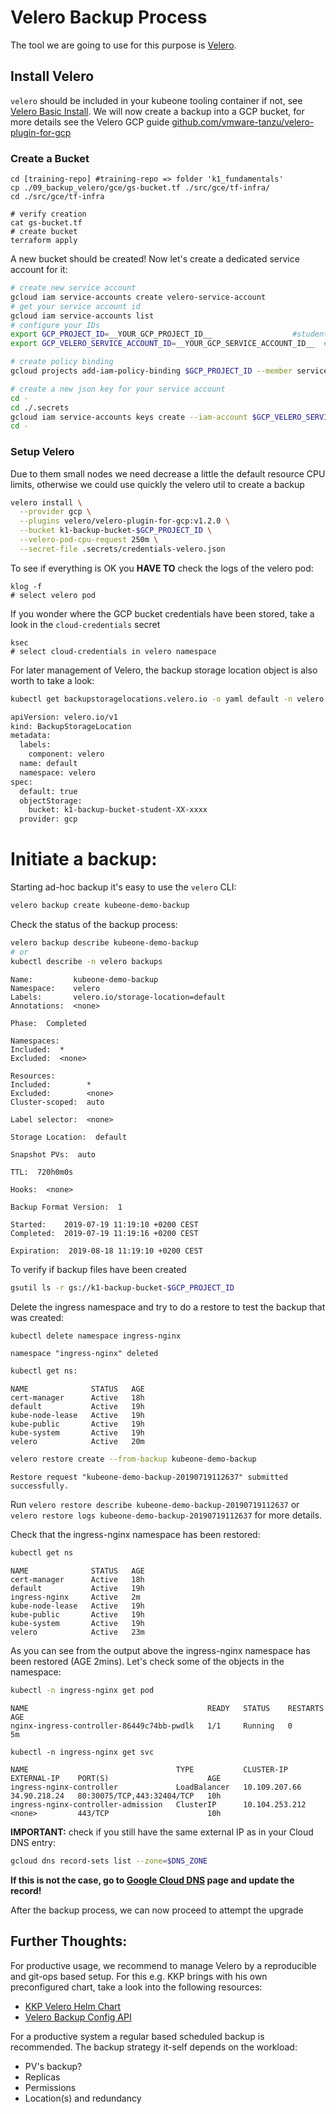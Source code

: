 
# Velero Backup Process

The tool we are going to use for this purpose is [Velero](https://github.com/heptio/velero).

## Install Velero
`velero` should be included in your kubeone tooling container if not, see [Velero Basic Install](https://velero.io/docs/main/basic-install/). We will now create a backup into a GCP bucket, for more details see the Velero GCP guide [github.com/vmware-tanzu/velero-plugin-for-gcp](https://github.com/vmware-tanzu/velero-plugin-for-gcp)

### Create a Bucket

```
cd [training-repo] #training-repo => folder 'k1_fundamentals'
cp ./09_backup_velero/gce/gs-bucket.tf ./src/gce/tf-infra/
cd ./src/gce/tf-infra

# verify creation
cat gs-bucket.tf
# create bucket
terraform apply
```
 A new bucket should be created! Now let's create a dedicated service account for it:

```bash
# create new service account
gcloud iam service-accounts create velero-service-account
# get your service account id
gcloud iam service-accounts list
# configure your IDs
export GCP_PROJECT_ID=__YOUR_GCP_PROJECT_ID__                  #student-XX-project
export GCP_VELERO_SERVICE_ACCOUNT_ID=__YOUR_GCP_SERVICE_ACCOUNT_ID__  # velero-service-account@student-XX.iam.gserviceaccount.com 

# create policy binding
gcloud projects add-iam-policy-binding $GCP_PROJECT_ID --member serviceAccount:$GCP_VELERO_SERVICE_ACCOUNT_ID --role='roles/storage.admin'

# create a new json key for your service account
cd -
cd ./.secrets
gcloud iam service-accounts keys create --iam-account $GCP_VELERO_SERVICE_ACCOUNT_ID credentials-velero.json
cd -
```

### Setup Velero
Due to them small nodes we need decrease a little the default resource CPU limits, otherwise we could use quickly the velero util to create a backup
```bash
velero install \
  --provider gcp \
  --plugins velero/velero-plugin-for-gcp:v1.2.0 \
  --bucket k1-backup-bucket-$GCP_PROJECT_ID \
  --velero-pod-cpu-request 250m \
  --secret-file .secrets/credentials-velero.json
```
To see if everything is OK you **HAVE TO** check the logs of the velero pod:
```
klog -f
# select velero pod
```
If you wonder where the GCP bucket credentials have been stored, take a look in the `cloud-credentials` secret
```
ksec
# select cloud-credentials in velero namespace
```
For later management of Velero, the backup storage location object is also worth to take a look:
```bash
kubectl get backupstoragelocations.velero.io -o yaml default -n velero | kexp

apiVersion: velero.io/v1
kind: BackupStorageLocation
metadata:
  labels:
    component: velero
  name: default
  namespace: velero
spec:
  default: true
  objectStorage:
    bucket: k1-backup-bucket-student-XX-xxxx
  provider: gcp
```

# Initiate a backup:
Starting ad-hoc backup it's easy to use the `velero` CLI:
```bash
velero backup create kubeone-demo-backup
```
Check the status of the backup process:
```bash
velero backup describe kubeone-demo-backup
# or
kubectl describe -n velero backups
```
```
Name:         kubeone-demo-backup
Namespace:    velero
Labels:       velero.io/storage-location=default
Annotations:  <none>

Phase:  Completed

Namespaces:
Included:  *
Excluded:  <none>

Resources:
Included:        *
Excluded:        <none>
Cluster-scoped:  auto

Label selector:  <none>

Storage Location:  default

Snapshot PVs:  auto

TTL:  720h0m0s

Hooks:  <none>

Backup Format Version:  1

Started:    2019-07-19 11:19:10 +0200 CEST
Completed:  2019-07-19 11:19:16 +0200 CEST

Expiration:  2019-08-18 11:19:10 +0200 CEST
```

To verify if backup files have been created
```bash
gsutil ls -r gs://k1-backup-bucket-$GCP_PROJECT_ID
```

Delete the ingress namespace and try to do a restore to test the backup that was created:

```bash
kubectl delete namespace ingress-nginx
```
```
namespace "ingress-nginx" deleted
```
```bash
kubectl get ns:
```
```
NAME              STATUS   AGE
cert-manager      Active   18h
default           Active   19h
kube-node-lease   Active   19h
kube-public       Active   19h
kube-system       Active   19h
velero            Active   20m
```
```bash
velero restore create --from-backup kubeone-demo-backup 
```
```
Restore request "kubeone-demo-backup-20190719112637" submitted successfully.
```
Run `velero restore describe kubeone-demo-backup-20190719112637` or `velero restore logs kubeone-demo-backup-20190719112637` for more details.

Check that the ingress-nginx namespace has been restored:

```bash
kubectl get ns
```
```
NAME              STATUS   AGE
cert-manager      Active   18h
default           Active   19h
ingress-nginx     Active   2m
kube-node-lease   Active   19h
kube-public       Active   19h
kube-system       Active   19h
velero            Active   23m
```

As you can see from the output above the ingress-nginx namespace has been restored (AGE 2mins). Let's check some of the objects in the namespace:

```bash
kubectl -n ingress-nginx get pod
```
```
NAME                                        READY   STATUS    RESTARTS   AGE
nginx-ingress-controller-86449c74bb-pwdlk   1/1     Running   0          5m
```
```
kubectl -n ingress-nginx get svc
```
```
NAME                                 TYPE           CLUSTER-IP       EXTERNAL-IP    PORT(S)                      AGE
ingress-nginx-controller             LoadBalancer   10.109.207.66    34.90.218.24   80:30075/TCP,443:32404/TCP   10h
ingress-nginx-controller-admission   ClusterIP      10.104.253.212   <none>         443/TCP                      10h

```
**IMPORTANT:** check if you still have the same external IP as in your Cloud DNS entry:
```bash
gcloud dns record-sets list --zone=$DNS_ZONE
```
**If this is not the case, go to [Google Cloud DNS](https://console.cloud.google.com/net-services/dns/zones) page and update the record!**

After the backup process, we can now proceed to attempt the upgrade

## Further Thoughts:
For productive usage, we recommend to manage Velero by a reproducible and git-ops based setup. For this e.g. KKP brings with his own preconfigured chart, take a look into the following resources:
* [KKP Velero Helm Chart](https://github.com/kubermatic/kubermatic/tree/master/charts/backup/velero)
* [Velero Backup Config API](https://velero.io/docs/v1.6/api-types/)

For a productive system a regular based scheduled backup is recommended. The backup strategy it-self depends on the workload:
- PV's backup?
- Replicas
- Permissions
- Location(s) and redundancy
